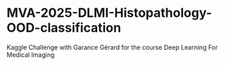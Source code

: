 # MVA-2025-DLMI-Histopathology-OOD-classification
Kaggle Challenge with Garance Gérard for the course Deep Learning For Medical Imaging
